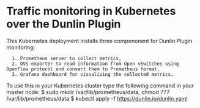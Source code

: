 # Traffic monitoring in Kubernetes over the Dunlin Plugin

This Kubernetes deployment installs three compononent for Dunlin Plugin monitoring:

      1. Prometheus server to collect metrics,
      2. OVS-exporter to read information from Open vSwitches using OpenFlow protocol and convert them to Prometheus format,
      3. Grafana dashboard for visualizing the collected metrics.

To use this in your Kubernetes cluster type the following command in your master node:
      $ sudo mkdir /var/lib/prometheus/data; chmod 777 /var/lib/prometheus/data
      $ kubectl apply -f https://dunlin.io/dunlin.yaml
      
      
